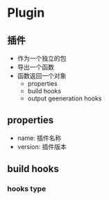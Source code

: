 # Plugin

## 插件
- 作为一个独立的包
- 导出一个函数
- 函数返回一个对象
  - properties
  - build hooks
  - output geeneration hooks

## properties
- name: 插件名称    
- version: 插件版本

## build hooks
### hooks type
